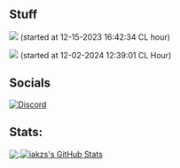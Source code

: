 ## Stuff
![](https://komarev.com/ghpvc/?username=iakzs&color=green&label=cool+users)
(started at 12-15-2023 16:42:34 CL hour)

[![](https://visitcount.itsvg.in/api?id=iakzs&label=Profile%20Views&pretty=false)](https://visitcount.itsvg.in)
(started at 12-02-2024 12:39:01 CL Hour)

## Socials
[![Discord](https://lanyard.cnrad.dev/api/622795838032314388)](https://discord.com/users/622795838032314388)

## Stats:
<a href="#stats">
  <img align="center" src="https://github-readme-stats.vercel.app/api/top-langs/?username=iakzs&hide=Makefile&theme=react">
</a>
<a href="#stats">
  <img align="center" src="https://github-readme-stats.vercel.app/api?username=iakzs&show_icons=true&line_height=27&count_private=true&theme=react" alt="iakzs's GitHub Stats">
</a>
